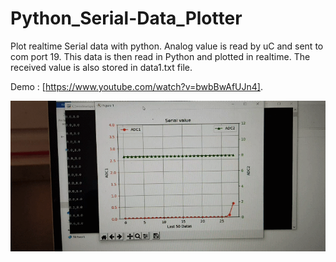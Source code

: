 # Python_Serial-Data_Plotter

Plot realtime Serial data with python. Analog value is read by uC and sent to com port 19. This data is then read in Python and plotted in realtime. The received value is also stored in data1.txt file. 

Demo : [https://www.youtube.com/watch?v=bwbBwAfUJn4].

![Alt Text](https://github.com/Sijan123/Python_Serial-Data_Plotter/blob/master/Gifs/20201022_145436_1.gif)
